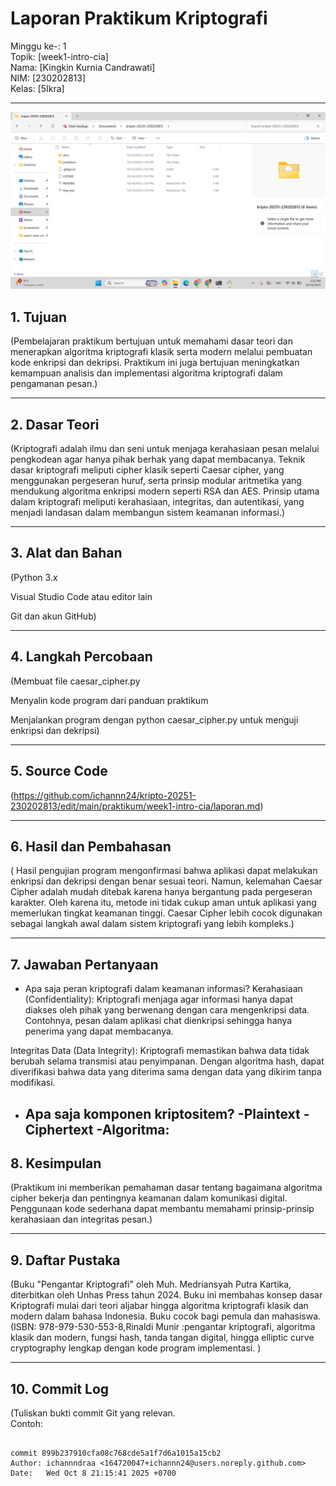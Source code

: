 # Laporan Praktikum Kriptografi
Minggu ke-: 1  
Topik: [week1-intro-cia]  
Nama: [Kingkin Kurnia Candrawati]  
NIM: [230202813]  
Kelas: [5Ikra]  

---

![Setup GitHub](screenshots/repo_setup.png)

## 1. Tujuan
(Pembelajaran praktikum bertujuan untuk memahami dasar teori dan menerapkan algoritma kriptografi klasik serta modern melalui pembuatan kode enkripsi dan dekripsi. Praktikum ini juga bertujuan meningkatkan kemampuan analisis dan implementasi algoritma kriptografi dalam pengamanan pesan.)

---

## 2. Dasar Teori
(Kriptografi adalah ilmu dan seni untuk menjaga kerahasiaan pesan melalui pengkodean agar hanya pihak berhak yang dapat membacanya. Teknik dasar kriptografi meliputi cipher klasik seperti Caesar cipher, yang menggunakan pergeseran huruf, serta prinsip modular aritmetika yang mendukung algoritma enkripsi modern seperti RSA dan AES. Prinsip utama dalam kriptografi meliputi kerahasiaan, integritas, dan autentikasi, yang menjadi landasan dalam membangun sistem keamanan informasi.)

---

## 3. Alat dan Bahan
(Python 3.x

Visual Studio Code atau editor lain

Git dan akun GitHub)

---

## 4. Langkah Percobaan
(Membuat file caesar_cipher.py

Menyalin kode program dari panduan praktikum

Menjalankan program dengan python caesar_cipher.py untuk menguji enkripsi dan dekripsi)

---

## 5. Source Code
(https://github.com/ichannn24/kripto-20251-230202813/edit/main/praktikum/week1-intro-cia/laporan.md)

---

## 6. Hasil dan Pembahasan
( Hasil pengujian program mengonfirmasi bahwa aplikasi dapat melakukan enkripsi dan dekripsi dengan benar sesuai teori. Namun, kelemahan Caesar Cipher adalah mudah ditebak karena hanya bergantung pada pergeseran karakter. Oleh karena itu, metode ini tidak cukup aman untuk aplikasi yang memerlukan tingkat keamanan tinggi. Caesar Cipher lebih cocok digunakan sebagai langkah awal dalam sistem kriptografi yang lebih kompleks.)

---

## 7. Jawaban Pertanyaan
- Apa saja peran kriptografi dalam keamanan informasi?
  Kerahasiaan (Confidentiality): Kriptografi menjaga agar informasi hanya dapat diakses oleh pihak yang berwenang dengan cara mengenkripsi data. Contohnya, pesan dalam aplikasi chat dienkripsi sehingga hanya penerima yang dapat membacanya.

Integritas Data (Data Integrity): Kriptografi memastikan bahwa data tidak berubah selama transmisi atau penyimpanan. Dengan algoritma hash, dapat diverifikasi bahwa data yang diterima sama dengan data yang dikirim tanpa modifikasi.
- Apa saja komponen kriptositem?
   -Plaintext
   -Ciphertext
   -Algoritma:
  ---

## 8. Kesimpulan
(Praktikum ini memberikan pemahaman dasar tentang bagaimana algoritma cipher bekerja dan pentingnya keamanan dalam komunikasi digital. Penggunaan kode sederhana dapat membantu memahami prinsip-prinsip kerahasiaan dan integritas pesan.)

---

## 9. Daftar Pustaka
(Buku "Pengantar Kriptografi" oleh Muh. Medriansyah Putra Kartika, diterbitkan oleh Unhas Press tahun 2024. Buku ini membahas konsep dasar Kriptografi mulai dari teori aljabar hingga algoritma kriptografi klasik dan modern dalam bahasa Indonesia. Buku cocok bagi pemula dan mahasiswa. (ISBN: 978-979-530-553-8,Rinaldi Munir :pengantar kriptografi, algoritma klasik dan modern, fungsi hash, tanda tangan digital, hingga elliptic curve cryptography lengkap dengan kode program implementasi.  )

---

## 10. Commit Log
(Tuliskan bukti commit Git yang relevan.  
Contoh:
```

commit 899b237910cfa08c768cde5a1f7d6a1015a15cb2
Author: ichannndraa <164720047+ichannn24@users.noreply.github.com>
Date:   Wed Oct 8 21:15:41 2025 +0700

```
